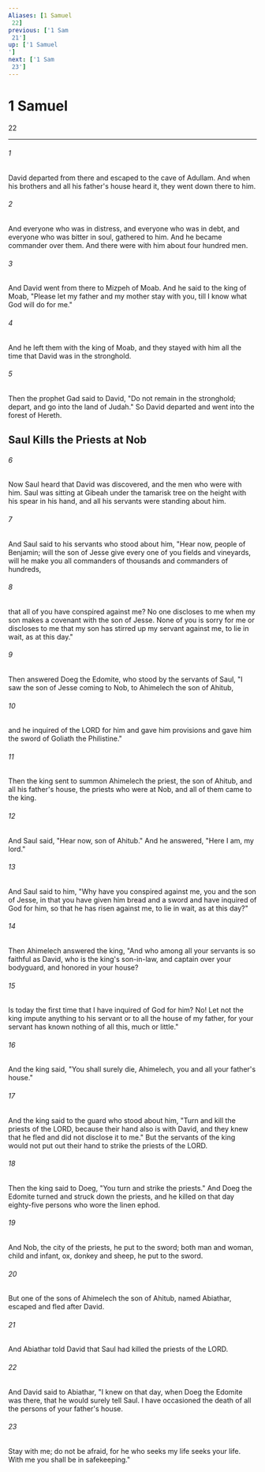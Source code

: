 ```yaml
---
Aliases: [1 Samuel 22]
previous: ['1 Sam 21']
up: ['1 Samuel']
next: ['1 Sam 23']
---
```

# 1 Samuel 22

***
 

###### 1 
David departed from there and escaped to the cave of Adullam. And when his brothers and all his father's house heard it, they went down there to him.  

###### 2 
And everyone who was in distress, and everyone who was in debt, and everyone who was bitter in soul, gathered to him. And he became commander over them. And there were with him about four hundred men.  

###### 3 
And David went from there to Mizpeh of Moab. And he said to the king of Moab, "Please let my father and my mother stay with you, till I know what God will do for me."  

###### 4 
And he left them with the king of Moab, and they stayed with him all the time that David was in the stronghold.  

###### 5 
Then the prophet Gad said to David, "Do not remain in the stronghold; depart, and go into the land of Judah." So David departed and went into the forest of Hereth.  ## Saul Kills the Priests at Nob  

###### 6 
Now Saul heard that David was discovered, and the men who were with him. Saul was sitting at Gibeah under the tamarisk tree on the height with his spear in his hand, and all his servants were standing about him.  

###### 7 
And Saul said to his servants who stood about him, "Hear now, people of Benjamin; will the son of Jesse give every one of you fields and vineyards, will he make you all commanders of thousands and commanders of hundreds,  

###### 8 
that all of you have conspired against me? No one discloses to me when my son makes a covenant with the son of Jesse. None of you is sorry for me or discloses to me that my son has stirred up my servant against me, to lie in wait, as at this day."  

###### 9 
Then answered Doeg the Edomite, who stood by the servants of Saul, "I saw the son of Jesse coming to Nob, to Ahimelech the son of Ahitub,  

###### 10 
and he inquired of the LORD for him and gave him provisions and gave him the sword of Goliath the Philistine."  

###### 11 
Then the king sent to summon Ahimelech the priest, the son of Ahitub, and all his father's house, the priests who were at Nob, and all of them came to the king.  

###### 12 
And Saul said, "Hear now, son of Ahitub." And he answered, "Here I am, my lord."  

###### 13 
And Saul said to him, "Why have you conspired against me, you and the son of Jesse, in that you have given him bread and a sword and have inquired of God for him, so that he has risen against me, to lie in wait, as at this day?"  

###### 14 
Then Ahimelech answered the king, "And who among all your servants is so faithful as David, who is the king's son-in-law, and captain over your bodyguard, and honored in your house?  

###### 15 
Is today the first time that I have inquired of God for him? No! Let not the king impute anything to his servant or to all the house of my father, for your servant has known nothing of all this, much or little."  

###### 16 
And the king said, "You shall surely die, Ahimelech, you and all your father's house."  

###### 17 
And the king said to the guard who stood about him, "Turn and kill the priests of the LORD, because their hand also is with David, and they knew that he fled and did not disclose it to me." But the servants of the king would not put out their hand to strike the priests of the LORD.  

###### 18 
Then the king said to Doeg, "You turn and strike the priests." And Doeg the Edomite turned and struck down the priests, and he killed on that day eighty-five persons who wore the linen ephod.  

###### 19 
And Nob, the city of the priests, he put to the sword; both man and woman, child and infant, ox, donkey and sheep, he put to the sword.  

###### 20 
But one of the sons of Ahimelech the son of Ahitub, named Abiathar, escaped and fled after David.  

###### 21 
And Abiathar told David that Saul had killed the priests of the LORD.  

###### 22 
And David said to Abiathar, "I knew on that day, when Doeg the Edomite was there, that he would surely tell Saul. I have occasioned the death of all the persons of your father's house.  

###### 23 
Stay with me; do not be afraid, for he who seeks my life seeks your life. With me you shall be in safekeeping."
